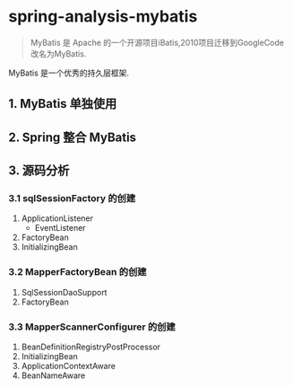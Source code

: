 # spring-analysis-mybatis


> MyBatis 是 Apache 的一个开源项目iBatis,2010项目迁移到GoogleCode 改名为MyBatis.


MyBatis 是一个优秀的持久层框架.


## 1. MyBatis 单独使用

## 2. Spring 整合 MyBatis

## 3. 源码分析
### 3.1 sqlSessionFactory 的创建

1. ApplicationListener
    - EventListener
2. FactoryBean<T>
3. InitializingBean

### 3.2 MapperFactoryBean 的创建
1. SqlSessionDaoSupport
2. FactoryBean<T>

### 3.3 MapperScannerConfigurer 的创建
1. BeanDefinitionRegistryPostProcessor
2. InitializingBean
3. ApplicationContextAware
4. BeanNameAware